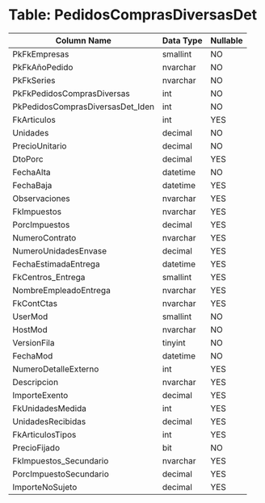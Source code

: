 # Table: PedidosComprasDiversasDet

| Column Name | Data Type | Nullable |
|-------------|-----------|----------|
| PkFkEmpresas | smallint | NO |
| PkFkAñoPedido | nvarchar | NO |
| PkFkSeries | nvarchar | NO |
| PkFkPedidosComprasDiversas | int | NO |
| PkPedidosComprasDiversasDet_Iden | int | NO |
| FkArticulos | int | YES |
| Unidades | decimal | NO |
| PrecioUnitario | decimal | NO |
| DtoPorc | decimal | YES |
| FechaAlta | datetime | NO |
| FechaBaja | datetime | YES |
| Observaciones | nvarchar | YES |
| FkImpuestos | nvarchar | YES |
| PorcImpuestos | decimal | YES |
| NumeroContrato | nvarchar | YES |
| NumeroUnidadesEnvase | decimal | YES |
| FechaEstimadaEntrega | datetime | YES |
| FkCentros_Entrega | smallint | YES |
| NombreEmpleadoEntrega | nvarchar | YES |
| FkContCtas | nvarchar | YES |
| UserMod | smallint | NO |
| HostMod | nvarchar | NO |
| VersionFila | tinyint | NO |
| FechaMod | datetime | NO |
| NumeroDetalleExterno | int | YES |
| Descripcion | nvarchar | YES |
| ImporteExento | decimal | YES |
| FkUnidadesMedida | int | YES |
| UnidadesRecibidas | decimal | YES |
| FkArticulosTipos | int | YES |
| PrecioFijado | bit | NO |
| FkImpuestos_Secundario | nvarchar | YES |
| PorcImpuestoSecundario | decimal | YES |
| ImporteNoSujeto | decimal | YES |
